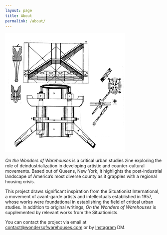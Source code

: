 ```yaml
---
layout: page
title: About
permalink: /about/
---
```

![Logo](/assets/pfp.png)

*On the Wonders of Warehouses* is a critical urban studies zine exploring the role of deindustrialization in developing artistic and counter-cultural movements. Based out of Queens, New York, it highlights the post-industrial landscape of America’s most diverse county as it grapples with a regional housing crisis. 

This project draws significant inspiration from the Situationist International, a movement of avant-garde artists and intellectuals established in 1957, whose works were foundational in establishing the field of critical urban studies. In addition to original writings, *On the Wonders of Warehouses* is supplemented by relevant works from the Situationists. 

You can contact the project via email at [contact@wondersofwarehouses.com](contact@wondersofwarehouses.com) or by [Instagram](https://www.instagram.com/wondersofwarehouses) DM.